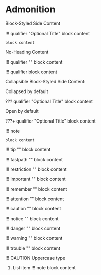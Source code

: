 # Admonition

Block-Styled Side Content

!!! qualifier "Optional Title"
    block content

    block content

No-Heading Content

!!! qualifier ""
    block content

!!! qualifier
    block content

Collapsible Block-Styled Side Content:

Collapsed by default

??? qualifier "Optional Title"
    block content

Open by default

???+ qualifier "Optional Title"
     block content 

!!! note

    block content

!!! tip ""
    block content

!!! fastpath ""
    block content

!!! restriction ""
    block content

!!! important ""
    block content

!!! remember ""
    block content

!!! attention ""
    block content

!!! caution ""
    block content

!!! notice ""
    block content

!!! danger ""
    block content

!!! warning ""
    block content

!!! trouble ""
    block content

!!! CAUTION
    Uppercase type

1. List item
   !!! note
   block content
